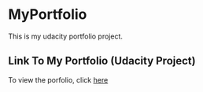 # MyPortfolio
 This is my udacity portfolio project.


## Link To My Portfolio (Udacity Project)

To view the porfolio, click [here](https://keeth233.github.io/MyPortfolio/index)

